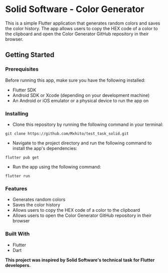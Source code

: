 # Solid Software - Color Generator
This is a simple Flutter application that generates random colors and saves the color history. The app allows users to copy the HEX code of a color to the clipboard and open the Color Generator GitHub repository in their browser.

## Getting Started

### Prerequisites
Before running this app, make sure you have the following installed:
- Flutter SDK
- Android SDK or Xcode (depending on your development machine)
- An Android or iOS emulator or a physical device to run the app on

### Installing
- Clone this repository by running the following command in your terminal:

`git clone https://github.com/Mxhito/test_task_solid.git`

- Navigate to the project directory and run the following command to install the app's dependencies:

`flutter pub get`

- Run the app using the following command:

`flutter run`

### Features
- Generates random colors
- Saves the color history
- Allows users to copy the HEX code of a color to the clipboard
- Allows users to open the Color Generator GitHub repository in their browser

### Built With
- Flutter
- Dart

**This project was inspired by Solid Software's technical task for Flutter developers.**
